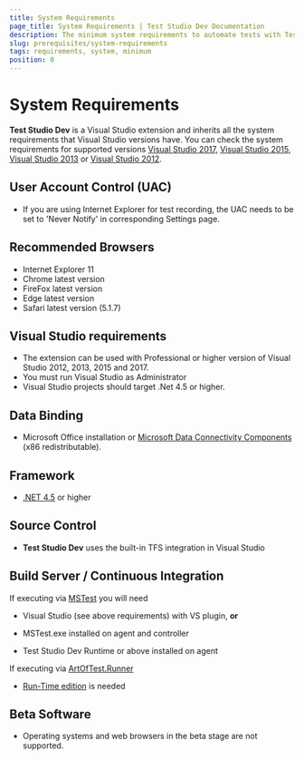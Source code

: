 ```yaml
---
title: System Requirements
page_title: System Requirements | Test Studio Dev Documentation
description: The minimum system requirements to automate tests with Test Studio Dev. 
slug: prerequisites/system-requirements
tags: requirements, system, minimum
position: 0
---
```

# System Requirements

__Test Studio Dev__ is a Visual Studio extension and inherits all the system requirements that  Visual Studio versions have. You can check the system requirements for supported versions <a href="https://docs.microsoft.com/en-us/visualstudio/productinfo/vs2017-system-requirements-vs" target="_blank">Visual Studio 2017</a>, <a href="https://docs.microsoft.com/en-us/visualstudio/productinfo/vs2015-sysrequirements-vs" target="_blank">Visual Studio 2015</a>, <a href="https://docs.microsoft.com/en-us/visualstudio/productinfo/vs2013-sysrequirements-vs" target="_blank">Visual Studio 2013</a> or <a href="https://docs.microsoft.com/en-us/visualstudio/productinfo/vs2013-sysrequirements-vs#vs2012" target="_blank">Visual Studio 2012</a>.

## User Account Control (UAC)

* If you are using Internet Explorer for test recording, the UAC needs to be set to 'Never Notify' in corresponding Settings page.

## Recommended Browsers

* Internet Explorer 11
* Chrome latest version
* FireFox latest version
* Edge latest version
* Safari latest version (5.1.7)

## Visual Studio requirements

* The extension can be used with Professional or higher version of Visual Studio 2012, 2013, 2015 and 2017. 
* You must run Visual Studio as Administrator
* Visual Studio projects should target .Net 4.5 or higher.

## Data Binding

* Microsoft Office installation or <a href="https://www.microsoft.com/en-us/download/details.aspx?id=23734" target="_blank">Microsoft Data Connectivity Components</a> (x86 redistributable).

## Framework

* <a href="https://www.microsoft.com/en-us/download/details.aspx?id=42642" target="_blank">.NET 4.5</a> or higher

## Source Control

* __Test Studio Dev__ uses the built-in TFS integration in Visual Studio  

## Build Server / Continuous Integration

If executing via <a href="/features/test-runners/mstest" target="_blank">MSTest</a> you will need

* Visual Studio (see above requirements) with VS plugin, __or__

* MSTest.exe installed on agent and controller

* Test Studio Dev Runtime or above installed on agent

If executing via <a href="/features/test-runners/artoftest-runner" target="_blank">ArtOfTest.Runner</a>

* <a href="http://www.telerik.com/purchase/teststudio" target="_blank">Run-Time edition</a> is needed

## Beta Software

* Operating systems and web browsers in the beta stage are not supported.